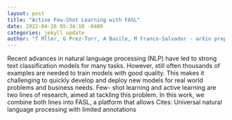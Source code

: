```yaml
--- 
layout: post 
title: "Active Few-Shot Learning with FASL" 
date: 2022-04-26 05:34:18 -0400 
categories: jekyll update 
author: "T Mller, G Prez-Torr, A Basile, M Franco-Salvador - arXiv preprint arXiv , 2022" 
--- 
```

Recent advances in natural language processing (NLP) have led to strong text classification models for many tasks. However, still often thousands of examples are needed to train models with good quality. This makes it challenging to quickly develop and deploy new models for real world problems and business needs. Few- shot learning and active learning are two lines of research, aimed at tackling this problem. In this work, we combine both lines into FASL, a platform that allows Cites: Universal natural language processing with limited annotations